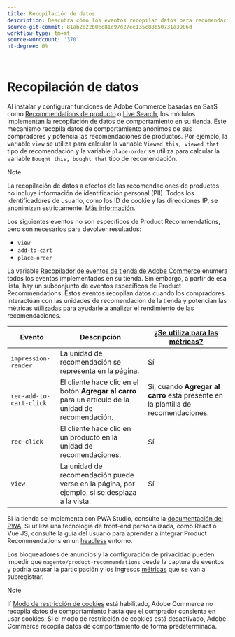 ```yaml
---
title: Recopilación de datos
description: Descubra cómo los eventos recopilan datos para recomendaciones de productos.
source-git-commit: 81ab2e22b0ec81e97d27ee135c88b50731a3986d
workflow-type: tm+mt
source-wordcount: '370'
ht-degree: 0%

---
```


# Recopilación de datos

Al instalar y configurar funciones de Adobe Commerce basadas en SaaS como [Recommendations de producto](install-configure.md) o [Live Search](https://experienceleague.adobe.com/docs/commerce-merchant-services/live-search/onboard/install.html), los módulos implementan la recopilación de datos de comportamiento en su tienda. Este mecanismo recopila datos de comportamiento anónimos de sus compradores y potencia las recomendaciones de productos. Por ejemplo, la variable `view` se utiliza para calcular la variable `Viewed this, viewed that` tipo de recomendación y la variable `place-order` se utiliza para calcular la variable `Bought this, bought that` tipo de recomendación.

>[!NOTE]
>
>La recopilación de datos a efectos de las recomendaciones de productos no incluye información de identificación personal (PII). Todos los identificadores de usuario, como los ID de cookie y las direcciones IP, se anonimizan estrictamente. [Más información](https://www.adobe.com/privacy/experience-cloud.html).

Los siguientes eventos no son específicos de Product Recommendations, pero son necesarios para devolver resultados:

- `view`
- `add-to-cart`
- `place-order`

La variable [Recopilador de eventos de tienda de Adobe Commerce](https://developer.adobe.com/commerce/services/shared-services/storefront-events/collector/#quick-start) enumera todos los eventos implementados en su tienda. Sin embargo, a partir de esa lista, hay un subconjunto de eventos específicos de Product Recommendations. Estos eventos recopilan datos cuando los compradores interactúan con las unidades de recomendación de la tienda y potencian las métricas utilizadas para ayudarle a analizar el rendimiento de las recomendaciones.

| Evento | Descripción | [¿Se utiliza para las métricas?](workspace.md) |
| --- | --- | --- |
| `impression-render` | La unidad de recomendación se representa en la página. | Sí |
| `rec-add-to-cart-click` | El cliente hace clic en el botón **Agregar al carro** para un artículo de la unidad de recomendación. | Sí, cuando **Agregar al carro** está presente en la plantilla de recomendaciones. |
| `rec-click` | El cliente hace clic en un producto en la unidad de recomendaciones. | Sí |
| `view` | La unidad de recomendación puede verse en la página, por ejemplo, si se desplaza a la vista. | Sí |

Si la tienda se implementa con PWA Studio, consulte la [documentación del PWA](https://developer.adobe.com/commerce/pwa-studio/integrations/product-recommendations/). Si utiliza una tecnología de front-end personalizada, como React o Vue JS, consulte la guía del usuario para aprender a integrar Product Recommendations en un [headless](headless.md) entorno.

Los bloqueadores de anuncios y la configuración de privacidad pueden impedir que `magento/product-recommendations` desde la captura de eventos y podría causar la participación y los ingresos [métricas](workspace.md) que se van a subregistrar.

>[!NOTE]
>
>If [Modo de restricción de cookies](https://experienceleague.adobe.com/docs/commerce-admin/start/compliance/privacy/compliance-cookie-law.html) está habilitado, Adobe Commerce no recopila datos de comportamiento hasta que el comprador consienta en usar cookies. Si el modo de restricción de cookies está desactivado, Adobe Commerce recopila datos de comportamiento de forma predeterminada.
